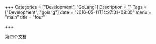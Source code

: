 +++
Categories = ["Development", "GoLang"]
Description = ""
Tags = ["Development", "golang"]
date = "2016-05-11T14:27:31+08:00"
menu = "main"
title = "four"

+++

第四个文档